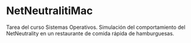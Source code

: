 # NetNeutralitiMac
Tarea del curso Sistemas Operativos. Simulación del comportamiento del NetNeutrality en un restaurante de comida rápida de hamburguesas.
